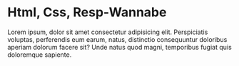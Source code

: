 # Html, Css, Resp-Wannabe

Lorem ipsum, dolor sit amet consectetur adipisicing elit. Perspiciatis voluptas, perferendis eum earum, natus, distinctio consequuntur doloribus aperiam dolorum facere sit? Unde natus quod magni, temporibus fugiat quis doloremque sapiente.
